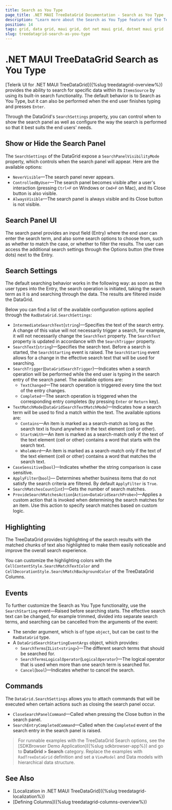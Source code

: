 ```yaml
---
title: Search as You Type
page_title: .NET MAUI TreeDataGrid Documentation - Search as You Type
description: "Learn more about the Search as You Type feature of the Telerik .NET MAUI TreeDataGrid - how to show or hide the search panel, various configuration settings of the search functionality, methods, and events related to searching."
position: 14
tags: grid, data grid, maui grid, dot net maui grid, dotnet maui grid
slug: treedatagrid-search-as-you-type
---
```


# .NET MAUI TreeDataGrid Search as You Type

 [Telerik UI for .NET MAUI TreeDataGrid]({%slug treedatagrid-overview%}) provides the ability to search for specific data within its `ItemsSource` by using its built-in search functionality. The default behavior is to Search as You Type, but it can also be performed when the end user finishes typing and presses `Enter`.

Through the DataGrid's `SearchSettings` property, you can control when to show the search panel as well as configure the way the search is performed so that it best suits the end users' needs.

## Show or Hide the Search Panel

The `SearchSettings` of the DataGrid expose a `SearchPanelVisibilityMode` property, which controls when the search panel will appear. Here are the available options:

* `NeverVisible`&mdash;The search panel never appears.
* `ControlledByUser`&mdash;The search panel becomes visible after a user's interaction (pressing `Ctrl+F` on Windows or `Cmd+F` on Mac), and its Close button is also visible.
* `AlwaysVisible`&mdash;The search panel is always visible and its Close button is not visible.

## Search Panel UI

The search panel provides an input field (Entry) where the end user can enter the search term, and also some search options to choose from, such as whether to match the case, or whether to filter the results. The user can access the additional search settings through the Options button (the three dots) next to the Entry.

## Search Settings

The default searching behavior works in the following way: as soon as the user types into the Entry, the search operation is initiated, taking the search term as it is and searching through the data. The results are filtered inside the DataGrid. 

Below you can find a list of the available configuration options applied through the `RadDataGrid.SearchSettings`:

* `IntermediateSearchText`(`string`)&mdash;Specifies the text of the search entry. A change of this value will not necessarily trigger a search, for example, it will not necessarily change the `SearchText` property. The `SearchText` property is updated in accordance with the `SearchTrigger` property.
* `SearchText`(`string`)&mdash;Specifies the search text. Before a search is started, the `SearchStarting` event is raised. The `SearchStarting` event allows for a change in the effective search text that will be used for searching.
* `SearchTrigger`(`DataGridSearchTrigger`)&mdash;Indicates when a search operation will be performed while the end user is typing in the search entry of the search panel. The available options are:
    * `TextChanged`&mdash;The search operation is triggered every time the text of the entry changes.
    * `Completed`&mdash;The search operation is triggered when the corresponding entry completes (by pressing `Enter` or `Return` key).
* `TextMatchMode`(`DataGridSearchTextMatchMode`)&mdash;Indicates how a search term will be used to find a match within the text. The available options are:
    * `Contains`&mdash;An item is marked as a search-match as long as the search text is found anywhere in the text element (cell or other).
    * `StartsWith`&mdash;An item is marked as a search-match only if the text of the text element (cell or other) contains a word that starts with the search text.
    * `WholeWord`&mdash;An item is marked as a search-match only if the text of the text element (cell or other) contains a word that matches the search text.
* `CaseSensitive`(`bool`)&mdash;Indicates whether the string comparison is case sensitive.
* `ApplyFilter`(`bool`)&mdash; Determines whether business items that do not satisfy the search criteria are filtered. By default `ApplyFilter` is `True`.
* `SearchMatchesCount`(`int`)&mdash;Gets the number of search matches.
* `ProvideSearchMatchesAction`(`Action<DataGridSearchProbe>`)&mdash;Applies a custom action that is invoked when determining the search matches for an item. Use this action to specify search matches based on custom logic.

## Highlighting

The TreeDataGrid provides highlighting of the search results with the matched chunks of text also highlighted to make them easily noticeable and improve the overall search experience.

You can customize the highlighting colors with the `CellContentStyle.SearchMatchTextColor` and `CellDecorationStyle.SearchMatchBackgroundColor` of the TreeDataGrid Columns. 

## Events

To further customize the Search as You Type functionality, use the `SearchStarting` event&mdash;Raised before searching starts. The effective search text can be changed, for example trimmed, divided into separate search terms, and searching can be cancelled from the arguments of the event:

* The sender argument, which is of type `object`, but can be cast to the `RadDataGrid` type.
* A `DataGridSearchStartingEventArgs` object, which provides:
     * `SearchTerms`(`IList<string>`)&mdash;The different search terms that should be searched for.
     * `SearchTermsLogicalOperator`(`LogicalOperator`)&mdash;The logical operator that is used when more than one search term is searched for.
     * `Cancel`(`bool`)&mdash;Indicates whether to cancel the search.

## Commands

The `DataGrid.SearchSettings` allows you to attach commands that will be executed when certain actions such as closing the search panel occur.

* `CloseSearchPanelCommand`&mdash;Called when pressing the Close button in the search panel.
* `SearchEntryCompletedCommand`&mdash;Called when the `Completed` event of the search entry in the search panel is raised.


> For runnable examples with the TreeDataGrid Search options, see the [SDKBrowser Demo Application]({%slug sdkbrowser-app%}) and go to **DataGrid > Search** category. Replace the examples with `RadTreeDataGrid` definition and set a `ViewModel` and Data models with hierarchical data structure.

## See Also

- [Localization in .NET MAUI TreeDataGrid]({%slug treedatagrid-localization%})
- [Defining Columns]({%slug treedatagrid-columns-overview%})
